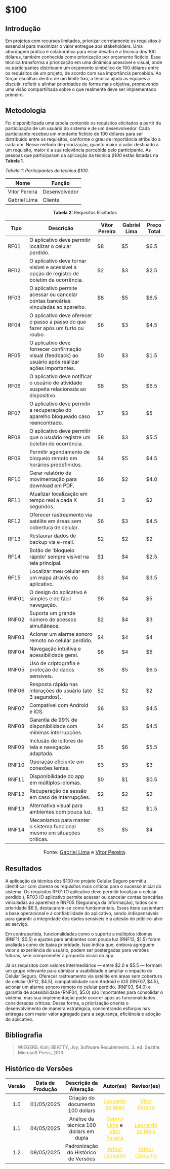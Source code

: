 # $100

## Introdução
Em projetos com recursos limitados, priorizar corretamente os requisitos é essencial para maximizar o valor entregue aos stakeholders. Uma abordagem prática e colaborativa para esse desafio é a técnica dos 100 dólares, também conhecida como priorização por orçamento fictício. Essa técnica transforma a priorização em uma dinâmica acessível e visual, onde os participantes distribuem um orçamento simbólico de 100 dólares entre os requisitos de um projeto, de acordo com sua importância percebida. Ao forçar escolhas dentro de um limite fixo, a técnica ajuda as equipes a discutir, refletir e alinhar prioridades de forma mais objetiva, promovendo uma visão compartilhada sobre o que realmente deve ser implementado primeiro.


## Metodologia
Foi disponibilizada uma tabela contendo os requisitos elicitados a partir da participação de um usuário do sistema e de um desenvolvedor. Cada participante recebeu um montante fictício de 100 dólares para ser distribuído entre os requisitos, conforme o grau de importância atribuído a cada um. Nesse método de priorização, quanto maior o valor destinado a um requisito, maior é a sua relevância percebida pelo participante.
As pessoas que participaram da aplicação da técnica _$100_ estão listadas na **Tabela 1**.


*Tabela 1: Participantes da técnica $100.*

| **Nome**            | **Função**     |
|---------------------|----------------|
| Vitor Pereira       | Desenvolvedor  |
| Gabriel Lima        | Cliente        |


<center><b>Tabela 2: </b> Requisitos Elicitados</center>

| Tipo  | Descrição                                                                 | Vitor Pereira |  Gabriel Lima | Preço Total |
|-----  |-------------------------------------------------------------------------| ------ | ---- | ---- |
| RF01  | O aplicativo deve permitir localizar o celular perdido.                 | $8     | $5   | $6.5 | 
| RF02  | O aplicativo deve tornar visível e acessível a opção de registro de boletim de ocorrência.      | $2 | $3 | $2.5|
| RF03  | O aplicativo permite acessar ou cancelar contas bancárias vinculadas ao aparelho.         | $8 | $5 | $6.5|
| RF04  | O aplicativo deve oferecer o passo a passo do que fazer após um furto ou roubo.     | $6 | $3 | $4.5|
| RF05  | O aplicativo deve fornecer confirmação visual (feedback) ao usuário após realizar ações importantes.          | $0 | $3 | $1.5|
| RF06  | O aplicativo deve notificar o usuário de atividade suspeita relacionada ao dispositivo. | $8 | $5 | $6.5|
| RF07  | O aplicativo deve permitir a recuperação do aparelho bloqueado caso reencontrado.  | $7 | $3 | $5|
| RF08  | O aplicativo deve permitir que o usuário registre um boletim de ocorrência.     | $8 | $3 | $5.5|
| RF09  | Permitir agendamento de bloqueio remoto em horários predefinidos.               | $4 | $5 | $4.5|
| RF10  | Gerar relatório de movimentação para download em PDF. | $6 | $2 | $4.0|
| RF11  | Atualizar localização em tempo real a cada X segundos. | $1 | 3 | $2|
| RF12  | Oferecer rastreamento via satélite em áreas sem cobertura de celular.| $6 | $3 | $4.5|
| RF13  | Restaurar dados de backup via e-mail. | $2 | $2 | $2|
| RF14  | Botão de 'bloqueio rápido' sempre visível na tela principal.          | $1 | $4 | $2.5|
| RF15  | Localizar meu celular em um mapa através do aplicativo. | $3 | $4 | $3.5|
| RNF01 | O design do aplicativo é simples e de fácil navegação.                    | $6 | $4 | $5|
| RNF02 | Suporta um grande número de acessos simultâneos. | $2 | $4 | $3|
| RNF03 | Acionar um alarme sonoro remoto no celular perdido. | $4 | $4 | $4|
| RNF04 | Navegação intuitiva e acessibilidade geral.                              | $6 | $4 | $5|
| RNF05 | Uso de criptografia e proteção de dados sensíveis.                       | $8 | $5 | $6.5|
| RNF06 | Resposta rápida nas interações do usuário (até 3 segundos).              | $2 | $2 | $2|
| RNF07 | Compatível com Android e iOS.                                            | $6 | $3 | $4.5|
| RNF08 | Garantia de 99% de disponibilidade com mínimas interrupções.             | $4 | $5 | $4.5|
| RNF09 | Inclusão de leitores de tela e navegação adaptada.                  | $5 | $6 | $5.5|
| RNF10 | Operação eficiente em conexões lentas.                             | $3 | $3 | $3|
| RNF11 | Disponibilidade do app em múltiplos idiomas.                             | $0 | $1 | $0.5|
| RNF12 | Recuperação da sessão em caso de interrupções.                           | $2 | $2 | $2|
| RNF13 | Alternativa visual para ambientes com pouca luz.                         | $1 | $2 | $1.5|
| RNF14 | Mecanismos para manter o sistema funcional mesmo em situações críticas. | $3 | $5 | $4|

<font size="3"><p style="text-align: center">Fonte: [Gabriel Lima](https://github.com/gabriel-lima258) e [Vitor Pereira](https://github.com/Bessazs).</p></font>


## Resultados 

A aplicação da técnica dos $100 no projeto Celular Seguro permitiu identificar com clareza os requisitos mais críticos para o sucesso inicial do sistema. Os requisitos RF01 (O aplicativo deve permitir localizar o celular perdido.), RF03 (O aplicativo permite acessar ou cancelar contas bancárias vinculadas ao aparelho) e RNF05 (Segurança da informação), todos com prioridade $6.5, destacaram-se como fundamentais. Esses itens sustentam a base operacional e a confiabilidade do aplicativo, sendo indispensáveis para garantir a integridade dos dados sensíveis e a adesão do público-alvo ao serviço.

Em contrapartida, funcionalidades como o suporte a múltiplos idiomas (RNF11, $0.5) e ajustes para ambientes com pouca luz (RNF13, $1.5) foram avaliadas como de baixa prioridade. Isso indica que, embora agreguem valor à experiência do usuário, podem ser postergadas para versões futuras, sem comprometer a proposta inicial do app.

Já os requisitos com valores intermediários — entre $2.0 e $5.5 — formam um grupo relevante para otimizar a usabilidade e ampliar o impacto do Celular Seguro. Oferecer rastreamento via satélite em áreas sem cobertura de celular (RF12, $4.5), compatibilidade com Android e iOS (RNF07, $4.5), acionar um alarme sonoro remoto no celular perdido. (RNF03, $4.0) e garantia de acessibilidade (RNF04, $5.0) são importantes para consolidar o sistema, mas sua implementação pode ocorrer após as funcionalidades consideradas críticas. Dessa forma, a priorização orienta o desenvolvimento de maneira estratégica, concentrando esforços nas entregas com maior valor agregado para a segurança, eficiência e adoção do aplicativo.


## Bibliografia

> WIEGERS, Karl; BEATTY, Joy. Software Requirements. 3. ed. Seattle: Microsoft Press, 2013.

## Histórico de Versões

| Versão | Data de Produção | Descrição da Alteração                                                                 | Autor(es)                                                                                                                      | Revisor(es)                                                                                                                  | Data de Revisão |
| :----: | :--------------: | :-------------------------------------------------------------------------------------: | :----------------------------------------------------------------------------------------------------------------------------: | :--------------------------------------------------------------------------------------------------------------------------: | :-------------: |
| 1.0    | 01/05/2025       | Criação do documento 100 dollars | <a style="color:gold;" href="https://github.com/leozinlima" target="_blank">Leonardo de Melo</a>                               | <a style="color:gold;" href="https://github.com/Bessazs" target="_blank">Vitor Pereira</a> | 01/05/2025     |                                            | 23/04/2025     |
| 1.1    | 04/05/2025       | Análise da técnica 100 dollars em dupla | <a style="color:gold;" href="https://github.com/gabriel-lima258" target="_blank">Gabriel Lima</a> e <a style="color:gold;" href="https://github.com/Bessazs" target="_blank">Vitor Pereira</a>                            | <a style="color:gold;" href="https://github.com/leozinlima" target="_blank">Leonardo de Melo</a> | 04/05/2025     |                                            | 04/05/2025     |
| 1.2    | 08/05/2025| Padronização do Histórico de Versões| <a style="color:gold;" href="https://github.com/arthurlleite" target="_blank">Arthur Carvalho</a>| <a style="color:gold;" href="https://github.com/arthurlleite" target="_blank">Arthur Carvalho</a>| 08/05/2025|

